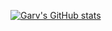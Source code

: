 [![Garv's GitHub stats](https://github-readme-stats.vercel.app/api?username=gavkujo&hide=prs,issues,contribs)](https://github.com/anuraghazra/github-readme-stats)
